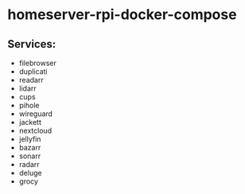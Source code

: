 # homeserver-rpi-docker-compose
## Services:
- filebrowser
- duplicati
- readarr
- lidarr
- cups
- pihole
- wireguard
- jackett
- nextcloud
- jellyfin
- bazarr
- sonarr
- radarr
- deluge
- grocy
